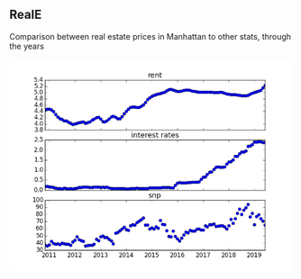 ## RealE

Comparison between real estate prices in Manhattan to other stats, through the years

![Chart](https://github.com/katiekroik/RealE/blob/master/chart.png)

